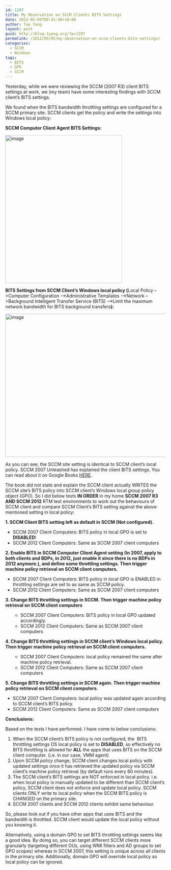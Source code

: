 ```yaml
---
id: 1197
title: My Observation on SCCM Clients BITS Settings
date: 2012-05-05T00:41:49+10:00
author: Tao Yang
layout: post
guid: http://blog.tyang.org/?p=1197
permalink: /2012/05/05/my-observation-on-sccm-clients-bits-settings/
categories:
  - SCCM
  - Windows
tags:
  - BITS
  - GPO
  - SCCM
---
```

Yesterday, while we were reviewing the SCCM (2007 R3) client BITS settings at work, we (my team) have some interesting findings with SCCM client’s BITS settings.

We found when the BITS bandwidth throttling settings are configured for a SCCM primary site. SCCM clients get the policy and write the settings into Windows local policy:

<strong>SCCM Computer Client Agent BITS Settings:</strong>

<a href="http://blog.tyang.org/wp-content/uploads/2012/05/image.png"><img style="background-image: none; padding-left: 0px; padding-right: 0px; display: inline; padding-top: 0px; border: 0px;" title="image" src="http://blog.tyang.org/wp-content/uploads/2012/05/image_thumb.png" alt="image" width="367" height="463" border="0" /></a>

<strong>BITS Settings from SCCM Client’s Windows local policy (</strong>Local Policy –&gt;Computer Configuration –&gt;Administrative Templates –&gt;Network –&gt;Background Intelligent Transfer Service (BITS) –&gt;Limit the maximum network bandwidth for BITS background transfers<strong>):</strong>

<a href="http://blog.tyang.org/wp-content/uploads/2012/05/image1.png"><img style="background-image: none; padding-left: 0px; padding-right: 0px; display: inline; padding-top: 0px; border: 0px;" title="image" src="http://blog.tyang.org/wp-content/uploads/2012/05/image_thumb1.png" alt="image" width="580" height="448" border="0" /></a>

As you can see, the SCCM site setting is identical to SCCM client’s local policy. SCCM 2007 Unleashed has explained the client BITS settings. You can read about it on Google Books <a href="http://books.google.com.au/books?id=dYYKG44dGHQC&amp;pg=PT414&amp;dq=sccm+client+BITS+setting&amp;hl=en&amp;sa=X&amp;ei=qd-jT8_ZCq7vmAWG0qWbCQ&amp;ved=0CDkQ6AEwAA#v=onepage&amp;q&amp;f=false">HERE</a>.

The book did not state and explain the SCCM client actually WRITES the SCCM site’s BITS policy into SCCM client’s Windows local group policy object (GPO). So I did below tests <strong>IN ORDER</strong> in my home <strong>SCCM 2007 R3 AND SCCM 2012</strong> RTM test environments to work out the behaviours of SCCM client and compare SCCM Client’s BITS setting against the above mentioned setting in local policy:

<strong>1. SCCM Client BITS setting left as default in SCCM (Not configured).</strong>
<ul>
	<li>SCCM 2007 Client Computers: BITS policy in local GPO is set to <strong>DISABLED</strong>!</li>
	<li>SCCM 2012 Client Computers: Same as SCCM 2007 client computers</li>
</ul>
<strong>2. Enable BITS in SCCM Computer Client Agent setting (In 2007, apply to both clients and BDPs, in 2012, just enable it since there is no BDPs in 2012 anymore.), and define some throttling settings. Then trigger machine policy retrieval on SCCM client computers.</strong>
<ul>
	<li>SCCM 2007 Client Computers: BITS policy in local GPO is ENABLED in throttling settings are set to as same as SCCM policy.</li>
	<li>SCCM 2012 Client Computers: Same as SCCM 2007 client computers</li>
</ul>
<strong>3. Change BITS throttling settings in SCCM. Then trigger machine policy retrieval on SCCM client computers</strong>
<ul>
<ul>
	<li>SCCM 2007 Client Computers: BITS policy in local GPO updated accordingly.</li>
	<li>SCCM 2012 Client Computers: Same as SCCM 2007 client computers</li>
</ul>
</ul>
<strong>4. Change BITS throttling settings in SCCM client’s Windows local policy. Then trigger machine policy retrieval on SCCM client computers.</strong>
<ul>
<ul>
	<li>SCCM 2007 Client Computers: local policy remained the same after machine policy retrieval.</li>
	<li>SCCM 2012 Client Computers: Same as SCCM 2007 client computers</li>
</ul>
</ul>
<strong>5. Change BITS throttling settings in SCCM again. Then trigger machine policy retrieval on SCCM client computers.</strong>
<ul>
	<li>SCCM 2007 Client Computers: local policy was updated again according to SCCM client’s BITS policy.</li>
	<li>SCCM 2012 Client Computers: Same as SCCM 2007 client computers</li>
</ul>
<strong>Conclusions:</strong>

Based on the tests I have performed. I have come to below conclusions:
<ol>
	<li>When the SCCM client’s BITS policy is not configured, the  BITS throttling settings OS local policy is set to <strong>DISABLED</strong>, so effectively no BITS throttling is allowed for <strong>ALL</strong> the apps that uses BITS on the SCCM client computer. (i.e. in our case, VMM agent)</li>
	<li>Upon SCCM policy change, SCCM client changes local policy with updated settings once it has retrieved the updated policy via SCCM client’s machine policy retrieval (by default runs every 60 minutes).</li>
	<li>The SCCM client’s BITS settings are NOT enforced in local policy. i.e. when local policy is manually updated to be different than SCCM client’s policy, SCCM client does not enforce and update local policy. SCCM clients ONLY write to local policy when the SCCM BITS policy is CHANGED on the primary site.</li>
	<li>SCCM 2007 clients and SCCM 2012 clients exhibit same behaviour.</li>
</ol>
So, please look out if you have other apps that uses BITS and the bandwidth is throttled. SCCM client would update the local policy without you knowing it.

Alternatively, using a domain GPO to set BITS throttling settings seems like a good idea. By doing so, you can target different SCCM clients more granularly (targeting different OUs, using WMI filters and AD groups to set GPO scopes) whereas in SCCM 2007, this setting is unique across all clients in the primary site. Additionally, domain GPO will override local policy so local policy can be ignored.<!--EndFragment-->